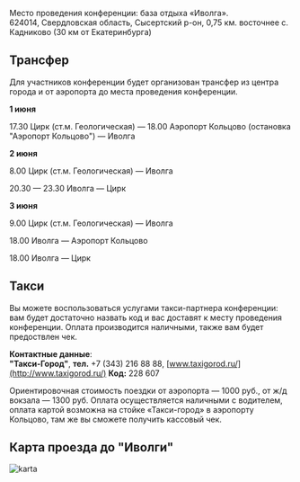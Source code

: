 Место проведения конференции: база отдыха «Иволга».  
624014, Свердловская область, Сысертский р-он, 0,75 км. восточнее с. Кадниково (30 км от Екатеринбурга)


## Трансфер

Для участников конференции будет организован трансфер из центра города и от аэропорта до места проведения конференции. 

**1 июня** 

17.30 Цирк (ст.м. Геологическая) —
18.00 Аэропорт Кольцово (остановка "Аэропорт Кольцово") — Иволга
        
**2 июня** 

8.00 Цирк (ст.м. Геологическая) — Иволга

20.30 — 23.30 Иволга — Цирк
        
**3 июня** 

9.00  Цирк (ст.м. Геологическая) — Иволга

18.00 Иволга — Аэропорт Кольцово

18.00 Иволга — Цирк

## Такси
Вы можете воспользоваться услугами такси-партнера конференции: вам будет достаточно назвать код и вас доставят к месту проведения конференции. Оплата производится наличными, также вам будет предоствлен чек.

**Контактные данные**:  
**"Такси-Город"**, **тел.** +7 (343) 216 88 88, 
[www.taxigorod.ru/](http://www.taxigorod.ru/) 
**Код:** 228 607 

Ориентировочная стоимость поездки от аэропорта — 1000 руб., от ж/д вокзала — 1300 руб. Оплата осуществляется наличными с водителем, оплата картой возможна на стойке «Такси-город» в аэропорту Кольцово, там же вы сможете получить кассовый чек.

## Карта проезда до "Иволги"
![karta](http://dropbucket.ru/karta) 
